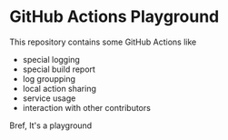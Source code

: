# GitHub Actions Playground

This repository contains some GitHub Actions like

* special logging
* special build report
* log groupping
* local action sharing
* service usage
* interaction with other contributors

Bref, It's a playground
